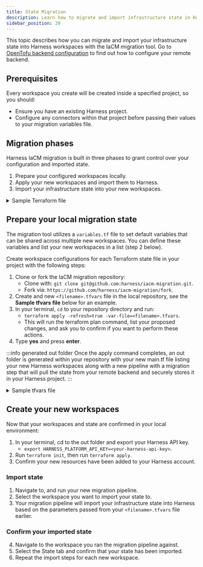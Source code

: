 ```yaml
---
title: State Migration
description: Learn how to migrate and import infrastructure state in Harness IaCM workspaces.
sidebar_position: 20
---
```


This topic describes how you can migrate and import your infrastructure state into Harness workspaces with the IaCM migration tool. Go to [OpenTofu backend configuration](https://opentofu.org/docs/language/settings/backends/configuration/) to find out how to configure your remote backend.

## Prerequisites

Every workspace you create will be created inside a specified project, so you should:
- Ensure you have an existing Harness project.
- Configure any connectors within that project before passing their values to your migration variables file.

## Migration phases
Harness IaCM migration is built in three phases to grant control over your configuration and imported state.

1. Prepare your configured workspaces locally.
2. Apply your new workspaces and import them to Harness.
3. Import your infrastructure state into your new workspaces.

<details>
  <summary>Sample Terraform file</summary>

  The following sample Terraform file sets a remote AWS S3 backend and a single AWS resource.

  :::note environment variables
  In this case, your S3 bucket, key, and region can be set as workspace environment variables.
  :::

  ```hcl
  terraform {
      backend "s3" {
          bucket = "migration-demo"
          key = "terraform.tfstate"
          region = "us-east-1"
      }
  }

  provider "aws" {
      region = "us-east-1"
  }

  resource "aws_instance" "app1" {
      instance_type = var.instance.type
      ami = "ami-0bb7d64eeag57c9a9"
      tags = {
          "team" = "app-team"
          "costcentre" = "engineering"
      }
  }
  ```
  :::tip confirm resources
  Ensure your AWS S3 bucket contains the above resources to prevent errors during the migration steps.
  :::
</details>

## Prepare your local migration state

The migration tool utilizes a `variables.tf` file to set default variables that can be shared across multiple new workspaces. You can define these variables and list your new workspaces in a list (step 2 below).

Create workspace configurations for each Terraform state file in your project with the following steps:

1. Clone or fork the IaCM migration repository: 
    - Clone with: `git clone git@github.com:harness/iacm-migration.git`.
    - Fork via: `https://github.com/harness/iacm-migration/fork`.
2. Create and new `<filename>.tfvars` file in the local repository, see the **Sample tfvars file** below for an example.
3. In your terminal, `cd` to your repository directory and run: 
    - `terraform apply -refresh=true -var-file=<filename>.tfvars`.
    - This will run the terraform plan command, list your proposed changes, and ask you to confirm if you want to perform these actions.
4. Type **yes** and press **enter**.

:::info generated out folder
Once the apply command completes, an out folder is generated within your repository with your new main.tf file listing your new Harness workspaces along with a new pipeline with a migration step that will pull the state from your remote backend and securely stores it in your Harness project.
:::

<details>
    <summary>Sample tfvars file</summary>
    
    The following tfvars file example consists of configurations for two new workspaces with default project parameters and connectors.

    ```
    account_id = "<harness-account-id>"
    org = "<harness-org>"
    project = "<harness-project>"
    default_provisioner_type = "terraform"
    default_provisioner_version = "1.5.7"
    default_cost_estimation_enabled = true
    default_provider_connector = "<cloud-provider-connector-name>"
    default_repository_connector = "<git-repo-connector-name>"
    workspaces = [
        {
            identifier = "workspace_demo_1"
            repository = "<repo-directory>"
            repository_path = "migration-demo-1"
            repository_branch = "<repo-branch>"
            terraform_variables = [
                {
                    key = "instance_type"
                    value = "t2.micro"
                    value_type = "string"
                }
            ],
        },
        {
            identifier = "workspace_demo_2"
            repository = "<repo-directory>"
            repository_path = "migration-demo-2"
            repository_branch = "<repo-branch>"
            terraform_variables = [
                {
                    key = "instance_type"
                    value = "t2.micro"
                    value_type = "string"
                }
            ],
        },
    ]
    ```
    
</details>

## Create your new workspaces

Now that your workspaces and state are confirmed in your local environment:

1. In your terminal, cd to the out folder and export your Harness API key.
    - `export HARNESS_PLATFORM_API_KEY=<your-harness-api-key>`.
2. Run `terraform init`, then run `terraform apply`.
3. Confirm your new resources have been added to your Harness account.

### Import state

1. Navigate to, and run your new migration pipeline.
2. Select the workspace you want to import your state to.
3. Your migration pipeline will import your infrastructure state into Harness based on the parameters passed from your `<filename>.tfvars` file earlier.

### Confirm your imported state

4. Navigate to the workspace you ran the migration pipeline against.
5. Select the State tab and confirm that your state has been imported.
6. Repeat the import steps for each new workspace.